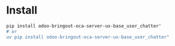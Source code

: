 # Install

```bash
pip install odoo-bringout-oca-server-ux-base_user_chatter"
# or
uv pip install odoo-bringout-oca-server-ux-base_user_chatter"
```
